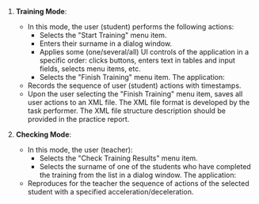 1. **Training Mode**:
   - In this mode, the user (student) performs the following actions:
     - Selects the "Start Training" menu item.
     - Enters their surname in a dialog window.
     - Applies some (one/several/all) UI controls of the application in a specific order: clicks buttons, enters text in tables and input fields, selects menu items, etc.
     - Selects the "Finish Training" menu item.
   The application:
   - Records the sequence of user (student) actions with timestamps.
   - Upon the user selecting the "Finish Training" menu item, saves all user actions to an XML file. The XML file format is developed by the task performer. The XML file structure description should be provided in the practice report.

2. **Checking Mode**:
   - In this mode, the user (teacher):
     - Selects the "Check Training Results" menu item.
     - Selects the surname of one of the students who have completed the training from the list in a dialog window.
   The application:
   - Reproduces for the teacher the sequence of actions of the selected student with a specified acceleration/deceleration.
